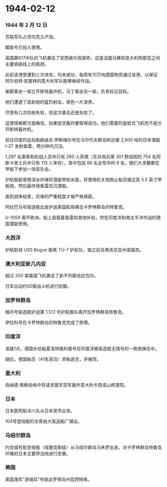 # 1944-02-12

### 1944 年 2 月 12 日

苏联军队占领乌克兰卢加。

鲽鱼号已投入使用。

英国第617中队的飞机袭击了安西奥尔高架桥，这是法国马赛和意大利热那亚之间主要铁路线上的瓶颈。

此前该港曾遭到三次进攻，均未成功，每周有10万吨德国物资通过该港，以保证阿尔伯特·凯塞林的意大利军队能够继续作战。

柴郡乘坐一架兰开斯特轰炸机，马丁乘坐另一架，负责标记目标。

他们遭遇了高射炮的猛烈射击，夜色一片漆黑。

尽管有几次险些失败，但这次袭击还是失败了。

这使得柴郡方面确信，如果低空轰炸要取得成功，他们需要的是蚊式飞机而不是兰开斯特轰炸机。

前往印度的运兵船赫迪夫·伊斯梅尔号在马尔代夫群岛附近被 2,000 吨的日本潜艇
I-27 发射鱼雷，两分钟内沉没。

1,297 名乘客和机组人员中只有 260 人获救（东非炮兵第 301 野战团的 754
名阿斯卡里士兵中只有 113 人幸存），其中包括 86 名女性中的 9
名，她们大多数都在甲板下参加一场音乐会。

护航舰艇使用深水炸弹将潜艇带到水面，并使用机关炮阻止船员接近其 5.5
英寸甲板炮，然后最终用鱼雷击沉潜艇。

直到战争结束，灾难的严重程度才被严格保密。

阿拉巴马号驱逐舰出发护送美国航母袭击卡罗林群岛的特鲁克。

U-1059
离开欧洲，船上装载着鱼雷和其他补给，供在印度洋和南太平洋作战的德国潜艇使用。

### 大西洋

护航航母 USS Bogue 脱离 TU-7 护航队，独立前往弗吉尼亚州诺福克。

### 澳大利亚新几内亚

超过 200 架美国飞机袭击了新不列颠岛拉包尔。

日军出动约50架战斗机进行防御。

### 加罗林群岛

柚月号驱逐舰护送第 1,123 号护航舰队离开加罗林群岛特鲁克。

伊拉科号在卡罗林群岛的特鲁克完成了修理。

### 印度洋

凌晨1点，德国补给船夏洛特施利曼号在印度洋被驱逐舰无情号的一枚炮弹击中。

随后，德国船员（41名官兵）弃船逃生，并被俘。

### 意大利

伯纳德·弗赖伯格中将请求盟军空军轰炸意大利卡西诺山修道院。

### 日本

日本医院船冰川丸从日本吴市出发。

104号登陆舰的龙骨由大阪造船厂铺设。

### 马绍尔群岛

约克城号航空母舰（埃塞克斯级）从马绍尔群岛马朱罗出发，对卡罗林群岛特鲁克环礁的日本主要停泊地进行空袭。

### 美国

美国海军"游骑兵"号抵达罗得岛州昆西特角。